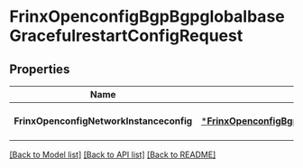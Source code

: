 # FrinxOpenconfigBgpBgpglobalbaseGracefulrestartConfigRequest

## Properties
Name | Type | Description | Notes
------------ | ------------- | ------------- | -------------
**FrinxOpenconfigNetworkInstanceconfig** | [***FrinxOpenconfigBgpBgpglobalbaseGracefulrestartConfig**](frinx.openconfig.bgp.bgpglobalbase.gracefulrestart.Config.md) |  | [optional] [default to null]

[[Back to Model list]](../README.md#documentation-for-models) [[Back to API list]](../README.md#documentation-for-api-endpoints) [[Back to README]](../README.md)



